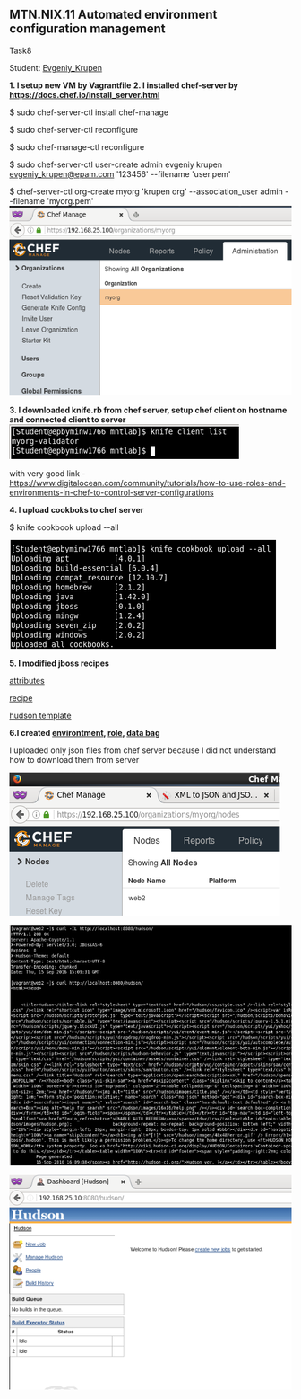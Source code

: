 MTN.NIX.11 Automated environment configuration management
---

Task8


Student: [Evgeniy_Krupen](https://upsa.epam.com/workload/employeeView.do?employeeId=4060741400038655484#emplTab=general)


**1. I setup new VM by Vagrantfile**
**2. I installed chef-server by https://docs.chef.io/install_server.html**

$ sudo chef-server-ctl install chef-manage

$ sudo chef-server-ctl reconfigure

$ sudo chef-manage-ctl reconfigure

$ sudo chef-server-ctl user-create admin evgeniy krupen evgeniy_krupen@epam.com '123456' --filename 'user.pem'

$ chef-server-ctl org-create myorg 'krupen org' --association_user admin --filename 'myorg.pem'
![1](https://github.com/evgeniy-krupen/chef/blob/task8/task8/sources/1-1.png)

**3. I downloaded knife.rb from chef server, setup chef client on hostname and connected client to server**
![2](https://github.com/evgeniy-krupen/chef/blob/task8/task8/sources/1-2.png)

with very good link - https://www.digitalocean.com/community/tutorials/how-to-use-roles-and-environments-in-chef-to-control-server-configurations

**4. I upload cookboks to chef server**

$ knife cookbook upload --all

![3](https://github.com/evgeniy-krupen/chef/blob/task8/task8/sources/1-3.png)

**5. I modified jboss recipes**

[attributes](https://github.com/evgeniy-krupen/chef/blob/task8/task8/chef_cookbooks/jboss/attributes/default.rb)

[recipe](https://github.com/evgeniy-krupen/chef/blob/task8/task8/chef_cookbooks/jboss/recipes/default.rb)

[hudson template](https://github.com/evgeniy-krupen/chef/blob/task8/task8/chef_cookbooks/jboss/templates/default/hudson.erb)

**6.I created [environtment](https://github.com/evgeniy-krupen/chef/blob/task8/task8/environment.json), [role](https://github.com/evgeniy-krupen/chef/blob/task8/task8/role.json), [data bag](https://github.com/evgeniy-krupen/chef/blob/task8/task8/hudson.json)**

 I uploaded only json files from chef server because I did not understand how to download them from server
 
 ![8](https://github.com/evgeniy-krupen/chef/blob/task8/task8/sources/1-8.png)
 
 ![9](https://github.com/evgeniy-krupen/chef/blob/task8/task8/sources/1-9.png)

 ![11](https://github.com/evgeniy-krupen/chef/blob/task8/task8/sources/123.png)
 

 

